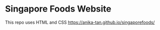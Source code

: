 # Singapore Foods Website


This repo uses HTML and CSS
https://anika-tan.github.io/singaporefoods/
